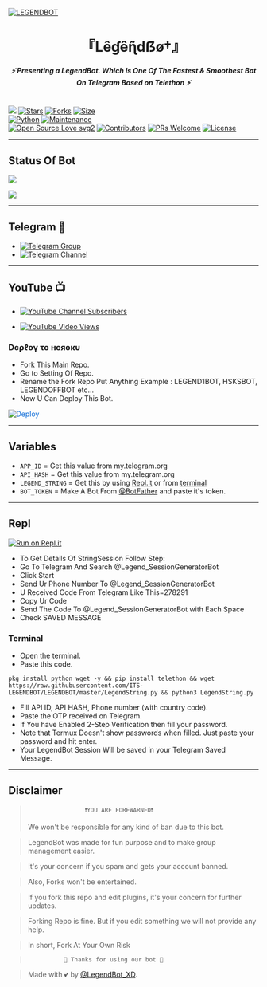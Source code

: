 [![LEGENDBOT](https://te.legra.ph/file/743570cee67092f5d03b7.jpg)](https://github.com/MR-AGORA/AGORABOT)


<h1 align="center">
<b> 『Lêɠêɳ̃dẞø†』 </b>
</h1>

<h6 align="center">
  <b>⚡ Presenting a LegendBot. Which Is One Of The Fastest & Smoothest Bot On Telegram Based on Telethon ⚡</b>
</h6>


[![](https://img.shields.io/badge/Agorabot-v2.0-blue)](#)
[![Stars](https://img.shields.io/github/stars/MR-AGORA/AGORABOT?style=flat-square&color=yellow)](https://github.com/MR-AGORA/AGORABOT/stargazers)
[![Forks](https://img.shields.io/github/forks/MR-AGORA/AGORABOT?style=flat-square&color=orange)](https://github.com/MR-AGORA/AGORABOT/fork)
[![Size](https://img.shields.io/github/repo-size/MR-AGORA/AGORABOT?style=flat-square&color=green)](https://github.com/MR-AGORA/AGORABOT/)   
[![Python](https://img.shields.io/badge/Python-v3.10.2-blue)](https://www.python.org/)
[![Maintenance](https://img.shields.io/badge/Maintained%3F-yes-green.svg)](https://github.com/MR-AGORA/AGORABOT/graphs/commit-activity)   
[![Open Source Love svg2](https://badges.frapsoft.com/os/v2/open-source.svg?v=103)](https://github.com/MR-AGORA/AGORABOT)
[![Contributors](https://img.shields.io/github/contributors/MR-AGORA/AGORABOT?style=flat-square&color=green)](https://github.com/MR-AGORA/AGORABOT/graphs/contributors)
[![PRs Welcome](https://img.shields.io/badge/PRs-welcome-brightgreen.svg?style=flat-square)](https://makeapullrequest.com)
[![License](https://img.shields.io/badge/License-AGPL-blue)](https://github.com/MR-AGORA/AGORABOT/blob/main/LICENSE)   

------

## Status Of Bot 
<p align="left">
    <a href="https://github.com/MR-AGORA/AGORABOT/network/members"><img src="https://img.shields.io/github/forks/MR-AGORA/AGORABOT?label=Forks&logoColor=Black&style=social"></a><p align="left"><a href="https://github.com/MR-AGORA/AGORABOT/stargazers"><img src="https://img.shields.io/github/stars/MR-AGORA/AGORABOT?logoColor=Blue&style=social"></a><p align="left"><a href="https://github.com/MR-AGORA/AGORABOT"></a><p align="left"><a href="https://github.com/MR-AGORA/AGORABOT?"></a>

------

## Telegram 🏪
- [![Telegram Group](https://img.shields.io/badge/Telegram-Group-brightgreen)](https://t.me/team_agora)
- [![Telegram Channel](https://img.shields.io/badge/Telegram-Channel-brightgreen)](https://t.me/agora_robots)

------

## YouTube 📺
- [![YouTube Channel Subscribers](https://img.shields.io/youtube/channel/subscribers/UCvp8PY25PTRhFDZjLv3sVfg?style=social)](https://youtube.com/channel/UCvp8PY25PTRhFDZjLv3sVfg)

- [![YouTube Video Views](https://img.shields.io/youtube/views/CH_KO1wim2o?label=Tutorial+•+Heroku+•&style=social)](https://youtu.be/CH_KO1wim2o)

<h3> Dєρℓογ το нєяοκυ </h3>

- Fork This Main Repo.
- Go to Setting Of Repo.
- Rename the Fork Repo Put Anything Example : LEGEND1BOT, HSKSBOT, LEGENDOFFBOT etc...
- Now U Can Deploy This Bot.

<a href="https://heroku.com/deploy/" rel="nofollow" style="background-color: initial; box-sizing: border-box; color: #0366d6; text-decoration-line: none;"><img alt="Deploy" data-canonical-src="https://www.herokucdn.com/deploy/button.svg" src="https://camo.githubusercontent.com/83b0e95b38892b49184e07ad572c94c8038323fb/68747470733a2f2f7777772e6865726f6b7563646e2e636f6d2f6465706c6f792f627574746f6e2e737667" style="border-style: none; box-sizing: initial; max-width: 100%;" /></a></div>
</a>

---------

## Variables

- `APP_ID`  =  Get this value from my.telegram.org
- `API_HASH`  =  Get this value from my.telegram.org
- `LEGEND_STRING`  =  Get this by using [Repl.it](#Repl) or from [terminal](#Terminal)
- `BOT_TOKEN`  =  Make A Bot From [@BotFather](https://t.me/botfather) and paste it's token.
------

## Repl

[![Run on Repl.it](https://replit.com/badge/github/LEGEND-AI/LEGENDBOT)](https://replit.com/@KrishnaJaiswal1/LEGENDBOT#main.py)

- To Get Details Of StringSession Follow Step: 
- Go To Telegram And Search @Legend_SessionGeneratorBot
- Click Start
- Send Ur Phone Number To @Legend_SessionGeneratorBot
- U Received Code From Telegram Like This=278291
- Copy Ur Code
- Send The Code To @Legend_SessionGeneratorBot with Each Space
- Check SAVED MESSAGE

### Terminal
- Open the terminal.
- Paste this code.

`pkg install python wget -y && pip install telethon && wget https://raw.githubusercontent.com/ITS-LEGENDBOT/LEGENDBOT/master/LegendString.py && python3 LegendString.py`
- Fill API ID, API HASH, Phone number (with country code).
- Paste the OTP received on Telegram.
- If You have Enabled 2-Step Verification then fill your password.
- Note that Termux Doesn't show passwords when filled. Just paste your password and hit enter.
- Your LegendBot Session Will be saved in your Telegram Saved Message.



------
## Disclaimer
  
>                     ❗YOU ARE FOREWARNED❗
> We won't be responsible for any kind of ban due to this bot.

> LegendBot was made for fun purpose and to make group management easier.

> It's your concern if you spam and gets your account banned.

> Also, Forks won't be entertained.

> If you fork this repo and edit plugins, it's your concern for further updates.

> Forking Repo is fine. But if you edit something we will not provide any help.

> In short, Fork At Your Own Risk    

>               💖 Thanks for using our bot 💖

</details>


> Made with 💕 by [@LegendBot_XD](https://t.me/LegendBot_XD).    
